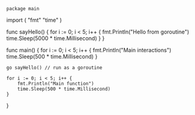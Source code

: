 	package main

import (
	"fmt"
	"time"
)

func sayHello() {
	for i := 0; i < 5; i++ {
		fmt.Println("Hello from goroutine")
		time.Sleep(5000 * time.Millisecond)
	}
}

func main() {
	for i := 0; i < 5; i++ {
		fmt.Println("Main interactions")
		time.Sleep(500 * time.Millisecond)
	}

	go sayHello() // run as a goroutine

	for i := 0; i < 5; i++ {
		fmt.Println("Main function")
		time.Sleep(500 * time.Millisecond)
	}
}
